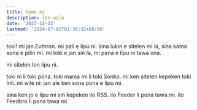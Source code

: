 ```yaml
---
title: tomo mi
description: len walo 
date: '2023-12-22'
lastmod: '2024-07-01T01:36:32+08:00'
---
```

toki! mi jan Evthron. mi pali e lipu ni. sina lukin e sitelen mi la, sina kama sona e pilin mi. mi toki e jan sin la, mi pana e lipu ni tawa ona.

mi sitelen lon lipu ni.

toki ni li toki pona. toki mama mi li toki Sonko. mi ken sitelen kepeken toki Inli. mi wile ni: jan ale ken sona pona e lipu mi.

sina ken jo e lipu mi sin kepeken ilo RSS. ilo Feeder li pona tawa mi. ilo Feedbro li pona tawa mi.
